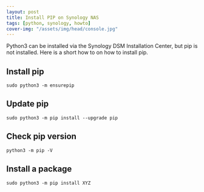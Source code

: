 ```yaml
---
layout: post
title: Install PIP on Synology NAS
tags: [python, synology, howto]
cover-img: "/assets/img/head/console.jpg"
---
```


Python3 can be installed via the Synology DSM Installation Center, but pip is not installed. Here is a short how to on how to install pip.

## Install pip

```shell
sudo python3 -m ensurepip
```

## Update pip

```shell
sudo python3 -m pip install --upgrade pip
```

## Check pip version

```shell
python3 -m pip -V
```

## Install a package

```shell
sudo python3 -m pip install XYZ
```
